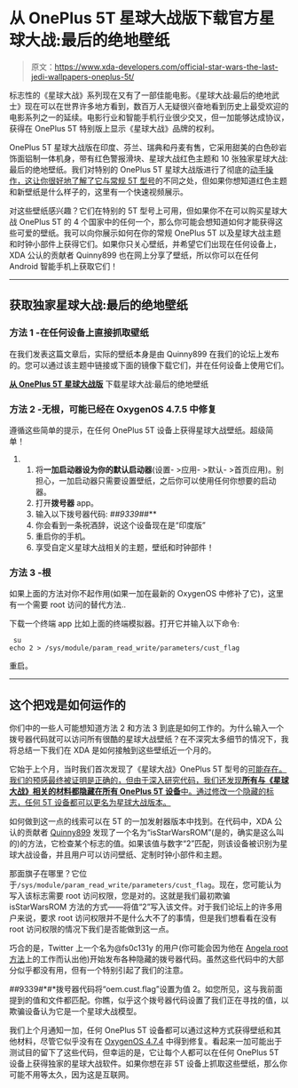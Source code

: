 # 从 OnePlus 5T 星球大战版下载官方星球大战:最后的绝地壁纸

> 原文：<https://www.xda-developers.com/official-star-wars-the-last-jedi-wallpapers-oneplus-5t/>

标志性的《星球大战》系列现在又有了一部佳能电影。《星球大战:最后的绝地武士》现在可以在世界许多地方看到，数百万人无疑很兴奋地看到历史上最受欢迎的电影系列之一的延续。电影行业和智能手机行业很少交叉，但一加能够达成协议，获得在 OnePlus 5T 特别版上显示《星球大战》品牌的权利。

OnePlus 5T 星球大战版在印度、芬兰、瑞典和丹麦有售，它采用甜美的白色砂岩饰面铝制一体机身，带有红色警报滑块、星球大战红色主题和 10 张独家星球大战:最后的绝地壁纸。我们对特别的 OnePlus 5T 星球大战版进行了彻底的[动手操作，这让你很好地了解了它](https://www.xda-developers.com/oneplus-5t-star-wars-edition-the-last-jedi/)[与常规 5T 型号](https://www.xda-developers.com/oneplus-5t-xda-review-part-1/)的不同之处，但如果你想知道红色主题和新壁纸是什么样子的，这里有一个快速视频展示。

对这些壁纸感兴趣？它们在特别的 5T 型号上可用，但如果你不在可以购买星球大战 OnePlus 5T 的 4 个国家中的任何一个，那么你可能会想知道如何才能获得这些可爱的壁纸。我可以向你展示如何在你的常规 OnePlus 5T 以及星球大战主题和时钟小部件上获得它们。如果你只关心壁纸，并希望它们出现在任何设备上，XDA 公认的贡献者 Quinny899 也在网上分享了壁纸，所以你可以在任何 Android 智能手机上获取它们！

* * *

## 获取独家星球大战:最后的绝地壁纸

### 方法 1 -在任何设备上直接抓取壁纸

在我们发表这篇文章后，实际的壁纸本身是由 Quinny899 在我们的论坛上发布的。您可以通过该主题中链接或下面的镜像下载它们，并在任何设备上使用它们。

[**从 OnePlus 5T 星球大战版**](https://www.androidfilehost.com/?fid=889964283620772362) 下载星球大战:最后的绝地壁纸

### 方法 2 -无根，可能已经在 OxygenOS 4.7.5 中修复

遵循这些简单的提示，在任何 OnePlus 5T 设备上获得星球大战壁纸。超级简单！

1.  1.  将**一加启动器设为你的默认启动器**(设置- >应用- >默认- >首页应用)。别担心，一加启动器只需要设置壁纸，之后你可以使用任何你想要的启动器。
    2.  打开**拨号器** app。
    3.  输入以下拨号器代码: ***#*#9339#*#***
    4.  你会看到一条祝酒辞，说这个设备现在是“印度版”
    5.  重启你的手机。
    6.  享受自定义星球大战相关的主题，壁纸和时钟部件！

### 方法 3 -根

如果上面的方法对你不起作用(如果一加在最新的 OxygenOS 中修补了它)，这里有一个需要 root 访问的替代方法..

下载一个终端 app 比如上面的终端模拟器。打开它并输入以下命令:

```
 su
echo 2 > /sys/module/param_read_write/parameters/cust_flag 
```

重启。

* * *

## 这个把戏是如何运作的

你们中的一些人可能想知道方法 2 和方法 3 到底是如何工作的。为什么输入一个拨号器代码就可以访问所有很酷的星球大战壁纸？在不深究太多细节的情况下，我将总结一下我们在 XDA 是如何接触到这些壁纸近一个月的。

它始于上个月，当时我们首次发现了《星球大战》OnePlus 5T 型号的[可能存在。我们的预感最终被证明是正确的，但由于深入研究代码，我们还发现**所有与《星球大战》相关的材料都隐藏在所有 OnePlus 5T 设备**中。通过修改一个隐藏的标志，任何 5T 设备都可以更名为星球大战版本。](https://www.xda-developers.com/limited-edition-star-wars-oneplus-5t/)

如何做到这一点的线索可以在 5T 的一加发射器版本中找到。在代码中，XDA 公认的贡献者 [Quinny899](https://forum.xda-developers.com/member.php?u=3563640) 发现了一个名为“isStarWarsROM”(是的，确实是这么叫的)的方法，它检查某个标志的值。如果该值与数字“2”匹配，则该设备被识别为星球大战设备，并且用户可以访问壁纸、定制时钟小部件和主题。

那面旗子在哪里？它位于`/sys/module/param_read_write/parameters/cust_flag`。现在，您可能认为写入该标志需要 root 访问权限，您是对的。这就是我们最初欺骗 isStarWarsROM 方法的方式——将值“2”写入该文件。对于我们论坛上的许多用户来说，要求 root 访问权限并不是什么大不了的事情，但是我们想看看在没有 root 访问权限的情况下我们是否能做到这一点。

巧合的是，Twitter 上一个名为@fs0c131y 的用户(你可能会因为他在 [Angela root 方法](https://www.xda-developers.com/oneplus-root-access-backdoor/)上的工作而认出他)开始发布各种隐藏的拨号器代码。虽然这些代码中的大部分似乎都没有用，但有一个特别引起了我们的注意。

*#*#9339#*#*拨号器代码将“oem.cust.flag”设置为值 2。如您所见，这与我前面提到的值和文件都匹配。你瞧，似乎这个拨号器代码设置了我们正在寻找的值，以欺骗设备认为它是一个星球大战模型。

我们上个月通知一加，任何 OnePlus 5T 设备都可以通过这种方式获得壁纸和其他材料，尽管它似乎没有在 [OxygenOS 4.7.4](https://www.xda-developers.com/oxygenos-v4-7-4-update-oneplus-5t/) 中得到修复。看起来一加可能出于测试目的留下了这些代码，但幸运的是，它让每个人都可以在任何 OnePlus 5T 设备上获得独家的星球大战软件。如果你想在非 5T 设备上抓取这些壁纸，那么你可能不用等太久，因为这是互联网。